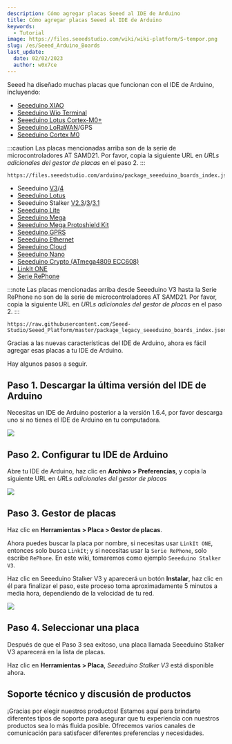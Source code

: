 ```yaml
---
description: Cómo agregar placas Seeed al IDE de Arduino
title: Cómo agregar placas Seeed al IDE de Arduino
keywords:
  - Tutorial
image: https://files.seeedstudio.com/wiki/wiki-platform/S-tempor.png
slug: /es/Seeed_Arduino_Boards
last_update:
  date: 02/02/2023
  author: w0x7ce
---
```



Seeed ha diseñado muchas placas que funcionan con el IDE de Arduino, incluyendo:

* [Seeeduino XIAO](https://wiki.seeedstudio.com/es/Seeeduino-XIAO/)
* [Seeeduino Wio Terminal](https://wiki.seeedstudio.com/es/Wio-Terminal-Getting-Started/)
* [Seeeduino Lotus Cortex-M0+](https://wiki.seeedstudio.com/es/Seeeduino_Lotus_Cortex-M0-/)
* [Seeeduino LoRaWAN](https://wiki.seeedstudio.com/es/Seeeduino_LoRAWAN/)/GPS
* [Seeeduino Cortex M0](https://wiki.seeedstudio.com/es/Seeeduino-Cortex-M0/)

:::caution
Las placas mencionadas arriba son de la serie de microcontroladores AT SAMD21. Por favor, copia la siguiente URL en *URLs adicionales del gestor de placas* en el paso 2.
:::

```
https://files.seeedstudio.com/arduino/package_seeeduino_boards_index.json
```

* Seeeduino [V3](https://wiki.seeedstudio.com/es/Seeeduino_v3.0/)/[4](https://wiki.seeedstudio.com/es/Seeeduino_v4.0/)
* [Seeeduino Lotus](https://wiki.seeedstudio.com/es/Seeeduino_Lotus/)
* Seeeduino Stalker [V2.3](https://wiki.seeedstudio.com/es/Seeeduino_Stalker_v2.3/)/[3](https://wiki.seeedstudio.com/es/Seeeduino_v3.0/)/[3.1](https://wiki.seeedstudio.com/es/Seeeduino_Stalker_V3.1/)
* [Seeeduino Lite](https://wiki.seeedstudio.com/es/Seeeduino_Lite/)
* [Seeeduino Mega](https://wiki.seeedstudio.com/es/Seeeduino_Mega/)
* [Seeeduino Mega Protoshield Kit](https://wiki.seeedstudio.com/es/Seeeduino_Mega_Protoshield_Kit/)
* [Seeeduino GPRS](https://wiki.seeedstudio.com/es/Seeeduino_GPRS/)
* [Seeeduino Ethernet](https://wiki.seeedstudio.com/es/Seeeduino_Ethernet/)
* [Seeeduino Cloud](https://wiki.seeedstudio.com/es/Seeeduino_Cloud/)
* [Seeeduino Nano](https://wiki.seeedstudio.com/es/Seeeduino-Nano/)
* [Seeeduino Crypto (ATmega4809 ECC608)](https://wiki.seeedstudio.com/es/Seeeduino-Crypto-ATmega4809-ECC608/)
* [LinkIt ONE](https://wiki.seeedstudio.com/es/LinkIt_ONE/)
* [Serie RePhone](https://wiki.seeedstudio.com/es/RePhone/)

:::note
Las placas mencionadas arriba desde Seeeduino V3 hasta la Serie RePhone no son de la serie de microcontroladores AT SAMD21. Por favor, copia la siguiente URL en *URLs adicionales del gestor de placas* en el paso 2.
:::

```
https://raw.githubusercontent.com/Seeed-Studio/Seeed_Platform/master/package_legacy_seeeduino_boards_index.json
```

Gracias a las nuevas características del IDE de Arduino, ahora es fácil agregar esas placas a tu IDE de Arduino.

Hay algunos pasos a seguir.

## Paso 1. Descargar la última versión del IDE de Arduino

Necesitas un IDE de Arduino posterior a la versión 1.6.4, por favor descarga uno si no tienes el IDE de Arduino en tu computadora.

[![](https://files.seeedstudio.com/wiki/Seeeduino_Stalker_V3_1/images/Download_IDE.png)](https://www.arduino.cc/en/Main/Software)

## Paso 2. Configurar tu IDE de Arduino

Abre tu IDE de Arduino, haz clic en **Archivo > Preferencias**, y copia la siguiente URL en *URLs adicionales del gestor de placas*

![](https://files.seeedstudio.com/wiki/Wio-Lite-MG126/img/preference.png)

## Paso 3. Gestor de placas

Haz clic en **Herramientas > Placa > Gestor de placas**.

Ahora puedes buscar la placa por nombre, si necesitas usar `LinkIt ONE`, entonces solo busca `LinkIt`; y si necesitas usar la `Serie RePhone`,
solo escribe `RePhone`. En este wiki, tomaremos como ejemplo `Seeeduino Stalker V3`.

Haz clic en Seeeduino Stalker V3 y aparecerá un botón **Instalar**, haz clic en él para finalizar el paso, este proceso toma aproximadamente 5 minutos a media hora, dependiendo de la velocidad de tu red.

![](https://raw.githubusercontent.com/Seeed-Studio/Seeed_Platform/master/img/add_board.png)

## Paso 4. Seleccionar una placa

Después de que el Paso 3 sea exitoso, una placa llamada Seeeduino Stalker V3 aparecerá en la lista de placas.

Haz clic en **Herramientas > Placa**, *Seeeduino Stalker V3* está disponible ahora.

## Soporte técnico y discusión de productos

¡Gracias por elegir nuestros productos! Estamos aquí para brindarte diferentes tipos de soporte para asegurar que tu experiencia con nuestros productos sea lo más fluida posible. Ofrecemos varios canales de comunicación para satisfacer diferentes preferencias y necesidades.

<div class="button_tech_support_container">
<a href="https://forum.seeedstudio.com/" class="button_forum"></a> 
<a href="https://www.seeedstudio.com/contacts" class="button_email"></a>
</div>

<div class="button_tech_support_container">
<a href="https://discord.gg/eWkprNDMU7" class="button_discord"></a> 
<a href="https://github.com/Seeed-Studio/wiki-documents/discussions/69" class="button_discussion"></a>
</div>